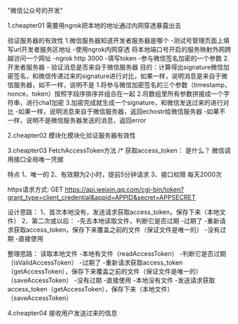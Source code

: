 "微信公众号的开发" 

1.cheapter01
需要用ngrok把本地的地址通过内网穿透暴露出去

验证服务器的有效性
1.微信服务器知道开发者服务器是哪个
   -测试号管理页面上填写url开发者服务区地址
   -使用ngrok内网穿透 将本地端口号开启的服务映射外网跨越访问一个网址
   -ngrok http 3000
  -填写token
   -参与微信签名加密的一个参数
  2.开发者服务器 - 验证消息是否来自于微信服务器
   目的：计算得出signature微信加密签名，和微信传递过来的signature进行对比，如果一样，说明消息是来自于微信服务器，如不一样，说明不是
   1.将参与微信加密签名的三个参数（timestamp，nonce，token）按照字段序排序并组合在一起
   2.将数组里所有参数拼接成一个字符串，进行cha1加密
   3.加密完成就生成一个signature，和微信发送过来的进行对比
     -如果一样，说明消息来自于微信服务器，返回echostr给微信服务器
     -如果不一样，说明不是微信服务器发送的消息，返回error

2.cheapter02
模块化模块化验证服务器有效性

3.cheapter03
FetchAccessToken方法
/*
  获取access_token：
  是什么？ 微信调用接口全局唯一凭据
  
  特点
   1、唯一的
   2、有效期为2小时，提前5分钟请求
   3、接口权限 每天2000次
  
  https请求方式: GET https://api.weixin.qq.com/cgi-bin/token?grant_type=client_credential&appid=APPID&secret=APPSECRET
  
  
  设计思路：
   1、首次本地没有，发送请求获取access_token，保存下来（本地文件）
   2、第二次或以后：
      -先去本地读取文件，判断它是否过期
       -过期了
       -重新请求获取access_token，保存下来覆盖之前的文件（保证文件是唯一的）
       -没有过期
        -直接使用
  
  整理思路：
   读取本地文件
       -本地有文件（readAccessToken）
       -判断它是否过期 （isValidAccessToken）
       -过期了
          -重新请求获取access_token（getAccessToken），保存下来覆盖之前的文件（保证文件是唯一的）（saveAccessToken）
       -没有过期
          -直接使用
      -本地没有文件
       -发送请求获取access_token（getAccessToken），保存下来（本地文件）（saveAccessToken）

4.cheapter04
   接收用户发送过来的信息
 
